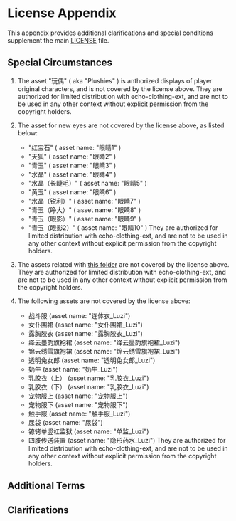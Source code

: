 # License Appendix

This appendix provides additional clarifications and special conditions 
supplement the main [LICENSE](LICENSE) file.

## Special Circumstances

1. The asset "玩偶" ( aka "Plushies" )  is anthorized displays of player original characters, and is not covered by the license above. 
   They are authorized for limited distribution with echo-clothing-ext, and are not to be used in any other context without explicit permission from the copyright holders.

2. The asset for new eyes are not covered by the license above, as listed below:
   - "红宝石" ( asset name: "眼睛1" )
   - "天狐" ( asset name: "眼睛2" )
   - "青玉" ( asset name: "眼睛3" )
   - "水晶" ( asset name: "眼睛4" )
   - "水晶（长睫毛）" ( asset name: "眼睛5" )
   - "黄玉" ( asset name: "眼睛6" )
   - "水晶（锐利）" ( asset name: "眼睛7" )
   - "青玉（睁大）" ( asset name: "眼睛8" )
   - "青玉（眼影）" ( asset name: "眼睛9" )
   - "青玉（眼影2）" ( asset name: "眼睛10" )
   They are authorized for limited distribution with echo-clothing-ext, and are not to be used in any other context without explicit permission from the copyright holders.

3. The assets related with [this folder](src/components/套装/落落) are not covered by the license above. 
   They are authorized for limited distribution with echo-clothing-ext, and are not to be used in any other context without explicit permission from the copyright holders.

4. The following assets are not covered by the license above:
   - 战斗服 (asset name: "连体衣_Luzi")
   - 女仆围裙 (asset name: "女仆围裙_Luzi")
   - 露胸胶衣 (asset name: "露胸胶衣_Luzi")
   - 绛云墨韵旗袍裙 (asset name: "绛云墨韵旗袍裙_Luzi")
   - 锦云绣雪旗袍裙 (asset name: "锦云绣雪旗袍裙_Luzi")
   - 透明兔女郎 (asset name: "透明兔女郎_Luzi")
   - 奶牛 (asset name: "奶牛_Luzi")
   - 乳胶衣（上） (asset name: "乳胶衣_Luzi")
   - 乳胶衣（下） (asset name: "乳胶衣_Luzi")
   - 宠物服上 (asset name: "宠物服上")
   - 宠物服下 (asset name: "宠物服下")
   - 触手服 (asset name: "触手服_Luzi")
   - 尿袋 (asset name: "尿袋")
   - 镣铐单竖杠监狱 (asset name: "单监_Luzi")
   - 四肢传送装置 (asset name: "隐形药水_Luzi")
   They are authorized for limited distribution with echo-clothing-ext, and are not to be used in any other context without explicit permission from the copyright holders.

## Additional Terms

## Clarifications